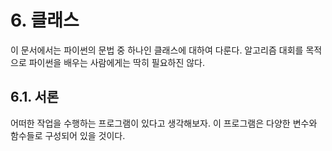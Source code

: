 # 6. 클래스

이 문서에서는 파이썬의 문법 중 하나인 클래스에 대하여 다룬다.
알고리즘 대회를 목적으로 파이썬을 배우는 사람에게는 딱히 필요하진 않다.

## 6.1. 서론

어떠한 작업을 수행하는 프로그램이 있다고 생각해보자.
이 프로그램은 다양한 변수와 함수들로 구성되어 있을 것이다.

```python

